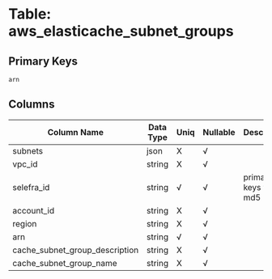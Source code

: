 # Table: aws_elasticache_subnet_groups

## Primary Keys 

```
arn
```


## Columns 

|  Column Name   |  Data Type  | Uniq | Nullable | Description | 
|  ----  | ----  | ----  | ----  | ---- | 
| subnets | json | X | √ |  | 
| vpc_id | string | X | √ |  | 
| selefra_id | string | √ | √ | primary keys value md5 | 
| account_id | string | X | √ |  | 
| region | string | X | √ |  | 
| arn | string | √ | √ |  | 
| cache_subnet_group_description | string | X | √ |  | 
| cache_subnet_group_name | string | X | √ |  | 


